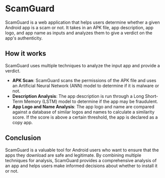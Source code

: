 # ScamGuard

ScamGuard is a web application that helps users determine whether a given Android app is a scam or not. It takes in an APK file, app description, app logo, and app name as inputs and analyzes them to give a verdict on the app's authenticity.

## How it works

ScamGuard uses multiple techniques to analyze the input app and provide a verdict.

- **APK Scan**: ScamGuard scans the permissions of the APK file and uses an Artificial Neural Network (ANN) model to determine if it is malware or not.
- **Description Analysis**: The app description is run through a Long Short-Term Memory (LSTM) model to determine if the app may be fraudulent.
- **App Logo and Name Analysis**: The app logo and name are compared against a database of similar logos and names to calculate a similarity score. If the score is above a certain threshold, the app is declared as a copy app.

## Conclusion

ScamGuard is a valuable tool for Android users who want to ensure that the apps they download are safe and legitimate. By combining multiple techniques for analysis, ScamGuard provides a comprehensive analysis of an app and helps users make informed decisions about whether to install it or not.
